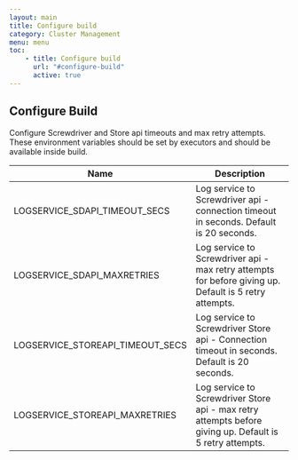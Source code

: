 ```yaml
---
layout: main
title: Configure build
category: Cluster Management
menu: menu
toc: 
    - title: Configure build
      url: "#configure-build"
      active: true
---
```

## Configure Build 

Configure Screwdriver and Store api timeouts and max retry attempts. These environment variables should be set by executors and should be available inside build.  

| Name | Description |
|------|-------|
| LOGSERVICE_SDAPI_TIMEOUT_SECS | Log service to Screwdriver api - connection timeout in seconds. Default is 20 seconds. |
| LOGSERVICE_SDAPI_MAXRETRIES | Log service to Screwdriver api - max retry attempts for before giving up. Default is 5 retry attempts. |
| LOGSERVICE_STOREAPI_TIMEOUT_SECS | Log service to Screwdriver Store api - Connection timeout in seconds. Default is 20 seconds. |
| LOGSERVICE_STOREAPI_MAXRETRIES | Log service to Screwdriver Store api - max retry attempts before giving up. Default is 5 retry attempts. |
